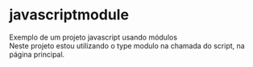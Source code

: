 # javascriptmodule
Exemplo de um projeto javascript usando módulos  
Neste projeto estou utilizando o type modulo na chamada do script, na página principal.   
